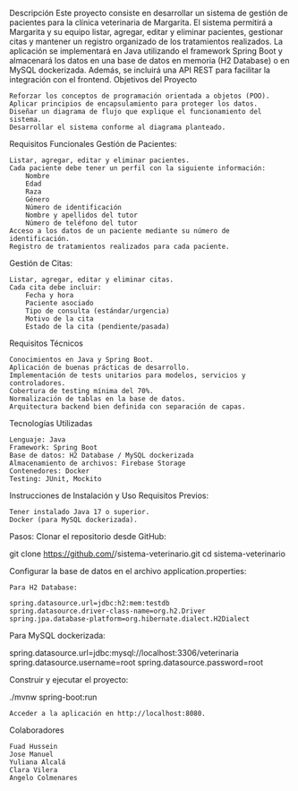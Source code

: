 Descripción
Este proyecto consiste en desarrollar un sistema de gestión de pacientes para la clínica veterinaria de Margarita. El sistema permitirá a Margarita y su equipo listar, agregar, editar y eliminar pacientes, gestionar citas y mantener un registro organizado de los tratamientos realizados. La aplicación se implementará en Java utilizando el framework Spring Boot y almacenará los datos en una base de datos en memoria (H2 Database) o en MySQL dockerizada. Además, se incluirá una API REST para facilitar la integración con el frontend.
Objetivos del Proyecto

    Reforzar los conceptos de programación orientada a objetos (POO).
    Aplicar principios de encapsulamiento para proteger los datos.
    Diseñar un diagrama de flujo que explique el funcionamiento del sistema.
    Desarrollar el sistema conforme al diagrama planteado.

Requisitos Funcionales
Gestión de Pacientes:

    Listar, agregar, editar y eliminar pacientes.
    Cada paciente debe tener un perfil con la siguiente información:
        Nombre
        Edad
        Raza
        Género
        Número de identificación
        Nombre y apellidos del tutor
        Número de teléfono del tutor
    Acceso a los datos de un paciente mediante su número de identificación.
    Registro de tratamientos realizados para cada paciente.

Gestión de Citas:

    Listar, agregar, editar y eliminar citas.
    Cada cita debe incluir:
        Fecha y hora
        Paciente asociado
        Tipo de consulta (estándar/urgencia)
        Motivo de la cita
        Estado de la cita (pendiente/pasada)

Requisitos Técnicos

    Conocimientos en Java y Spring Boot.
    Aplicación de buenas prácticas de desarrollo.
    Implementación de tests unitarios para modelos, servicios y controladores.
    Cobertura de testing mínima del 70%.
    Normalización de tablas en la base de datos.
    Arquitectura backend bien definida con separación de capas.

Tecnologías Utilizadas

    Lenguaje: Java
    Framework: Spring Boot
    Base de datos: H2 Database / MySQL dockerizada
    Almacenamiento de archivos: Firebase Storage
    Contenedores: Docker
    Testing: JUnit, Mockito

Instrucciones de Instalación y Uso
Requisitos Previos:

    Tener instalado Java 17 o superior.
    Docker (para MySQL dockerizada).

Pasos:
Clonar el repositorio desde GitHub:

git clone https://github.com/<tu-usuario>/sistema-veterinario.git
cd sistema-veterinario

Configurar la base de datos en el archivo application.properties:

    Para H2 Database:

    spring.datasource.url=jdbc:h2:mem:testdb
    spring.datasource.driver-class-name=org.h2.Driver
    spring.jpa.database-platform=org.hibernate.dialect.H2Dialect

Para MySQL dockerizada:

spring.datasource.url=jdbc:mysql://localhost:3306/veterinaria
spring.datasource.username=root
spring.datasource.password=root

Construir y ejecutar el proyecto:

./mvnw spring-boot:run

    Acceder a la aplicación en http://localhost:8080.

Colaboradores

    Fuad Hussein
    Jose Manuel
    Yuliana Alcalá
    Clara Vilera
    Angelo Colmenares
